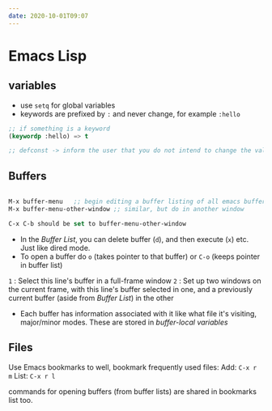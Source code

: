 ```yaml
---
date: 2020-10-01T09:07
---
```


# Emacs Lisp

## variables

- use `setq` for global variables 
- keywords are prefixed by `:` and never change, for example `:hello`
```lisp
;; if something is a keyword
(keywordp :hello) => t

;; defconst -> inform the user that you do not intend to change the value, however it's not enforced
```


## Buffers

```lisp

M-x buffer-menu   ;; begin editing a buffer listing of all emacs buffer
M-x buffer-menu-other-window ;; similar, but do in another window

C-x C-b should be set to buffer-menu-other-window
```

- In the *Buffer List*, you can delete buffer (`d`), and then execute (`x`) etc. Just like dired mode.
- To open a buffer do `o` (takes pointer to that buffer) or `C-o` (keeps pointer in buffer list)


`1` : Select this line's buffer in a full-frame window
`2` : Set up two windows on the current frame, with this line's buffer selected in one, and a previously current buffer (aside from *Buffer List*) in the other


- Each buffer has information associated with it like what file it's visiting, major/minor modes. These are stored in *buffer-local variables*


## Files

Use Emacs bookmarks to well, bookmark frequently used files:
Add: `C-x r m`
List: `C-x r l`

commands for opening buffers (from buffer lists) are shared in bookmarks list too.
